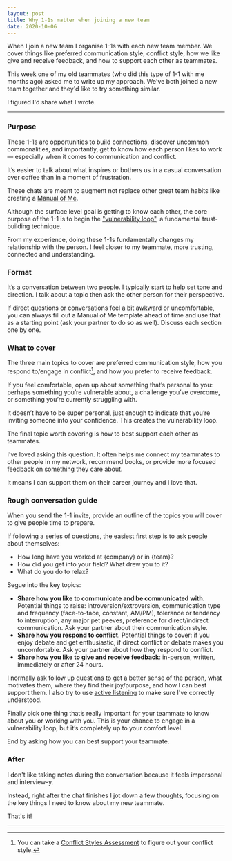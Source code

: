 ```yaml
---
layout: post
title: Why 1-1s matter when joining a new team
date: 2020-10-06
---
```


When I join a new team I organise 1-1s with each new team member. We cover things like preferred communication style, conflict style, how we like give and receive feedback, and how to support each other as teammates.

This week one of my old teammates (who did this type of 1-1 with me months ago) asked me to write up my approach. We've both joined a new team together and they'd like to try something similar. 

I figured I'd share what I wrote.

------------------------------------------
### Purpose
 
These 1-1s are opportunities to build connections, discover uncommon commonalities, and importantly, get to know how each person likes to work –– especially when it comes to communication and conflict.

It’s easier to talk about what inspires or bothers us in a casual conversation over coffee than in a moment of frustration.

These chats are meant to augment not replace other great team habits like creating a [Manual of Me](https://www.manualof.me).

Although the surface level goal is getting to know each other, the core purpose of the 1-1 is to begin the ["vulnerability loop"](https://ideas.ted.com/how-showing-vulnerability-helps-build-a-stronger-team/), a fundamental trust-building technique.

From my experience, doing these 1-1s fundamentally changes my relationship with the person. I feel closer to my teammate, more trusting, connected and understanding.

### Format

It’s a conversation between two people. I typically start to help set tone and direction. I talk about a topic then ask the other person for their perspective. 

If direct questions or conversations feel a bit awkward or uncomfortable, you can always fill out a Manual of Me template ahead of time and use that as a starting point (ask your partner to do so as well). Discuss each section one by one.

### What to cover
The three main topics to cover are preferred communication style, how you respond to/engage in conflict[^1], and how you prefer to receive feedback.

If you feel comfortable, open up about something that’s personal to you: perhaps something you’re vulnerable about, a challenge you’ve overcome, or something you’re currently struggling with. 

It doesn’t have to be super personal, just enough to indicate that you’re inviting someone into your confidence. This creates the vulnerability loop.

The final topic worth covering is how to best support each other as teammates. 

I've loved asking this question. It often helps me connect my teammates to other people in my network, recommend books, or provide more focused feedback on something they care about. 

It means I can support them on their career journey and I love that.

### Rough conversation guide

When you send the 1-1 invite, provide an outline of the topics you will cover to give people time to prepare.

If following a series of questions, the easiest first step is to ask people about themselves: 

* How long have you worked at {company} or in {team}? 
* How did you get into your field? What drew you to it?
* What do you do to relax? 

Segue into the key topics:
* **Share how you like to communicate and be communicated with**. Potential things to raise: introversion/extroversion, communication type and frequency (face-to-face, constant, AM/PM), tolerance or tendency to interruption, any major pet peeves, preference for direct/indirect communication. Ask your partner about their communication style.
* **Share how you respond to conflict**. Potential things to cover: if you enjoy debate and get enthusiastic, if direct conflict or debate makes you uncomfortable. Ask your partner about how they respond to conflict.
* **Share how you like to give and receive feedback**: in-person, written, immediately or after 24 hours.

I normally ask follow up questions to get a better sense of the person, what motivates them, where they find their joy/purpose, and how I can best support them. I also try to use [active listening](https://www.thebalancecareers.com/active-listening-skills-with-examples-2059684) to make sure I've correctly understood.

Finally pick one thing that’s really important for your teammate to know about you or working with you. This is your chance to engage in a vulnerability loop, but it’s completely up to your comfort level.

End by asking how you can best support your teammate.

### After

I don't like taking notes during the conversation because it feels impersonal and interview-y. 

Instead, right after the chat finishes I jot down a few thoughts, focusing on the key things I need to know about my new teammate.

That's it!

---------------------------------------------------

[^1]: You can take a [Conflict Styles Assessment](https://www.usip.org/public-education/students/conflict-styles-assessment) to figure out your conflict style.
